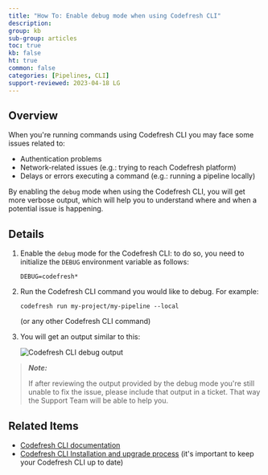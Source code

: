 ```yaml
---
title: "How To: Enable debug mode when using Codefresh CLI"
description: 
group: kb
sub-group: articles
toc: true
kb: false
ht: true
common: false
categories: [Pipelines, CLI]
support-reviewed: 2023-04-18 LG
---
```


## Overview

When you're running commands using Codefresh CLI you may face some issues related to:

* Authentication problems
* Network-related issues (e.g.: trying to reach Codefresh platform)
* Delays or errors executing a command (e.g.: running a pipeline locally)

By enabling the `debug` mode when using the Codefresh CLI, you will get more verbose output, which will help you to understand where and when a potential issue is happening.

## Details

1. Enable the `debug` mode for the Codefresh CLI: to do so, you need to initialize the `DEBUG` environment variable as follows:

    ```shell
    DEBUG=codefresh*
    ```

2. Run the Codefresh CLI command you would like to debug. For example:

    ```shell
    codefresh run my-project/my-pipeline --local
    ```

    (or any other Codefresh CLI command)

3. You will get an output similar to this:

    ![Codefresh CLI debug output]({{site.baseurl}}/images/troubleshooting/cli-debug-mode.png)

>**_Note:_**
>
>If after reviewing the output provided by the debug mode you're still unable to fix the issue, please include that output in a ticket. That way the Support Team will be able to help you.

## Related Items

* [Codefresh CLI documentation](https://codefresh-io.github.io/cli/)
* [Codefresh CLI Installation and upgrade process](https://codefresh-io.github.io/cli/installation/) (it's important to keep your Codefresh CLI up to date)
